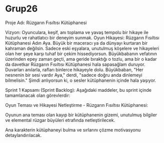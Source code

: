 # Grup26
Proje Adı: Rüzgarın Fısıltısı Kütüphanesi

Vizyon: Oyunculara, keşif, anı toplama ve yavaş tempolu bir hikaye ile huzurlu ve rahatlatıcı bir deneyim sunmak.
Oyun Hikayesi: Rüzgarın Fısıltısı Kütüphanesi
Adın Aya. Büyük bir maceracı ya da dünyayı kurtaran bir kahraman değilsin. Sadece eski eşyalara, unutulmuş köşelere ve hikayeleri olan her şeye karşı tuhaf bir çekim hissediyorsun. Büyükbabanın vefatının üzerinden epey zaman geçti, ama geride bıraktığı o tozlu, ama bir o kadar da davetkar Rüzgarın Fısıltısı Kütüphanesi hala sapasağlam duruyor. Duvarları anılarla, rafları binlerce hikayeyle dolu. Büyükbaban, "Her nesnenin bir sesi vardır Aya," derdi, "sadece doğru anda dinlemeyi bilmelisin." Şimdi anlıyorsun ki, o sesler kütüphanenin içinde hala yaşıyor.

Sprint 1 Kapsamı (Sprint Backlog):
Aşağıdaki maddeler, bu sprint içinde tamamlanacak olan görevlerdir:

Oyun Teması ve Hikayesi Netleştirme - Rüzgarın Fısıltısı Kütüphanesi:

Oyunun ana teması olan kayıp bir kütüphanenin gizemi, unutulmuş bilgiler ve elemental rüzgar büyüleri etrafında netleştirilecek.

Ana karakterin kütüphaneyi bulma ve sırlarını çözme motivasyonu detaylandırılacak.